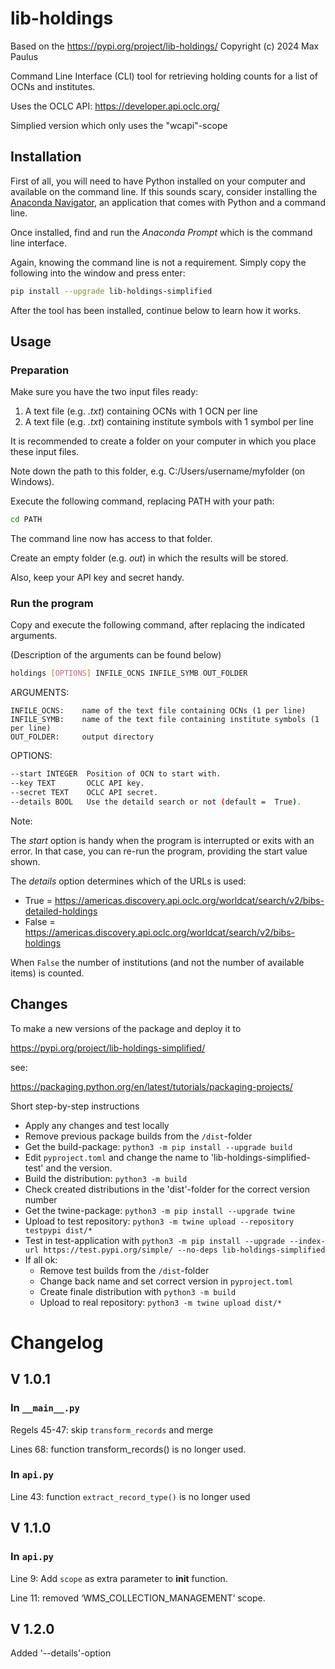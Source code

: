 # lib-holdings

Based on the https://pypi.org/project/lib-holdings/ Copyright (c) 2024 Max Paulus

Command Line Interface (CLI) tool for retrieving holding counts for a list of OCNs and institutes.

Uses the OCLC API: https://developer.api.oclc.org/

Simplied version which only uses the "wcapi"-scope

## Installation

First of all, you will need to have Python installed on your computer and available on the command line.
If this sounds scary, consider installing the [Anaconda Navigator](https://www.anaconda.com/anaconda-navigator), 
an application that comes with Python and a command line.

Once installed, find and run the *Anaconda Prompt* which is the command line interface.

Again, knowing the command line is not a requirement. Simply copy the following into the window and press enter:

```bash
pip install --upgrade lib-holdings-simplified 
```

After the tool has been installed, continue below to learn how it works.

## Usage

### Preparation 

Make sure you have the two input files ready:

1. A text file (e.g. *.txt*) containing OCNs with 1 OCN per line
2. A text file (e.g. *.txt*) containing institute symbols with 1 symbol per line

It is recommended to create a folder on your computer in which you place these input files.

Note down the path to this folder, e.g. C:/Users/username/myfolder (on Windows).

Execute the following command, replacing PATH with your path:

```bash
cd PATH
```

The command line now has access to that folder.

Create an empty folder (e.g. *out*) in which the results will be stored.

Also, keep your API key and secret handy.

### Run the program

Copy and execute the following command, after replacing the indicated arguments.

(Description of the arguments can be found below)

```bash
holdings [OPTIONS] INFILE_OCNS INFILE_SYMB OUT_FOLDER
```

ARGUMENTS:

    INFILE_OCNS:    name of the text file containing OCNs (1 per line)
    INFILE_SYMB:    name of the text file containing institute symbols (1 per line)
    OUT_FOLDER:     output directory

OPTIONS:
```bash
--start INTEGER  Position of OCN to start with.
--key TEXT       OCLC API key.
--secret TEXT    OCLC API secret.
--details BOOL   Use the detaild search or not (default =  True).
```

Note:

The *start* option is handy when the program is interrupted or exits with an error.
In that case, you can re-run the program, providing the start value shown.

The *details* option determines which of the URLs is used:
+ True =  https://americas.discovery.api.oclc.org/worldcat/search/v2/bibs-detailed-holdings
+ False = https://americas.discovery.api.oclc.org/worldcat/search/v2/bibs-holdings

 When `False` the number of institutions (and not the number of available items) is counted.

## Changes

To make a new versions of the package and deploy it to 

https://pypi.org/project/lib-holdings-simplified/ 

see:

https://packaging.python.org/en/latest/tutorials/packaging-projects/


Short step-by-step instructions

+ Apply any changes and test locally
+ Remove previous package builds from the `/dist`-folder
+ Get the build-package: `python3 -m pip install --upgrade build`
+ Edit `pyproject.toml` and change the name to 'lib-holdings-simplified-test' and the version.
+ Build the distribution: `python3 -m build`
+ Check created distributions in the 'dist'-folder for the correct version number
+ Get the twine-package: `python3 -m pip install --upgrade twine`
+ Upload to test repository: `python3 -m twine upload --repository testpypi dist/*`
+ Test in test-application with `python3 -m pip install --upgrade --index-url https://test.pypi.org/simple/ --no-deps lib-holdings-simplified`
+ If all ok:
    + Remove test builds from the `/dist`-folder
    + Change back name and set correct version in `pyproject.toml`
    + Create finale distribution with `python3 -m build`
    + Upload to real repository:  `python3 -m twine upload dist/*`


# Changelog

## V 1.0.1

### In `__main__.py`

Regels 45-47: skip `transform_records` and merge

Lines 68:  function transform_records() is no longer used.

 

### In `api.py`

Line 43: function `extract_record_type()` is no longer used

## V 1.1.0 

### In `api.py`

Line 9: Add `scope` as extra parameter to __init__ function.

Line 11: removed ‘WMS_COLLECTION_MANAGEMENT’ scope.

## V 1.2.0

Added '--details'-option 